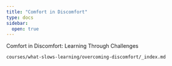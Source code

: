 ```yaml
---
title: "Comfort in Discomfort"
type: docs
sidebar:
  open: true
---
```


Comfort in Discomfort: Learning Through Challenges

```
courses/what-slows-learning/overcoming-discomfort/_index.md
```
